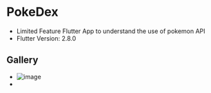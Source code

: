 # PokeDex
 - Limited Feature Flutter App to understand the use of pokemon API
 - Flutter Version: 2.8.0
## Gallery

- ![image](https://github.com/mahnoorr1/PokeDex/assets/91974252/c0f45e1e-b609-4a79-86f5-371c2244b5f9)
- 

